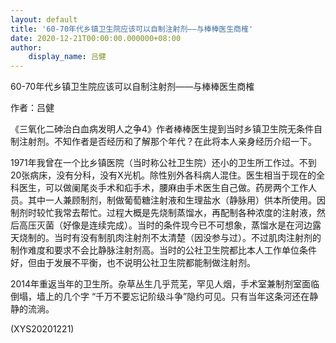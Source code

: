 ```yaml
---
layout: default
title: '60-70年代乡镇卫生院应该可以自制注射剂——与棒棒医生商榷'
date: 2020-12-21T00:00:00.000000+08:00
author:
    display_name: 吕健
---
```


60-70年代乡镇卫生院应该可以自制注射剂——与棒棒医生商榷

作者：吕健

《三氧化二砷治白血病发明人之争4》作者棒棒医生提到当时乡镇卫生院无条件自制注射剂。不知作者是否经历和了解那个年代？在此将本人亲身经历介绍一下。

1971年我曾在一个比乡镇医院（当时称公社卫生院）还小的卫生所工作过。不到20张病床，没有分科，没有X光机。除性别外各科病人混住。医生相当于现在的全科医生，可以做阑尾炎手术和疝手术，腰麻由手术医生自己做。药房两个工作人员。其中一人兼顾制剂，制做葡萄糖注射液和生理盐水（静脉用）供本所使用。因制剂时较忙我常去帮忙。过程大概是先烧制蒸馏水，再配制各种浓度的注射液，然后高压灭菌（好像是连续完成）。当时的条件现今已不可想象，蒸馏水是在河边露天烧制的。当时有没有制肌肉注射剂不太清楚（因没参与过）。不过肌肉注射剂的制作难度和要求不会比静脉注射剂高。当时的公社卫生院都比本人工作单位条件好，但由于发展不平衡，也不说明公社卫生院都能制做注射剂。

2014年重返当年的卫生所。杂草丛生几乎荒芜，罕见人烟，手术室兼制剂室面临倒塌，墙上的几个字 “千万不要忘记阶级斗争”隐约可见。只有当年这条河还在静静的流淌。

(XYS20201221)

